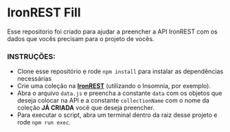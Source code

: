 # IronREST Fill

Esse repositorio foi criado para ajudar a preencher a API IronREST com os dados que vocês precisam para o projeto de vocês.

### **INSTRUÇÕES:**

- Clone esse repositório e rode `npm install` para instalar as dependências necessárias
- Crie uma coleção na **[IronREST](https://github.com/Tzikas/MONGO_REST)** (utilizando o Insomnia, por exemplo).
- Abra o arquivo `data.js` e preencha a constante `data` com os objetos que deseja colocar na API e a constante `collectionName` com o nome da coleção **JÁ CRIADA** você que deseja preencher.
- Para executar o script, abra um terminal dentro da raiz desse projeto e rode `npm run exec`.
